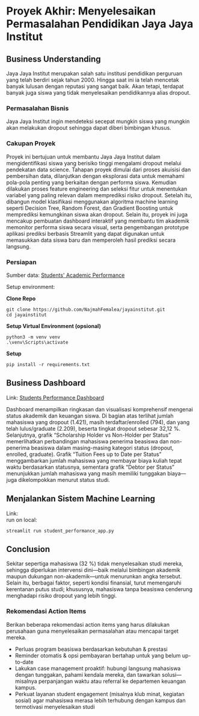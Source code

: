 # Proyek Akhir: Menyelesaikan Permasalahan Pendidikan Jaya Jaya Institut


## Business Understanding
Jaya Jaya Institut merupakan salah satu institusi pendidikan perguruan yang telah berdiri sejak tahun 2000. Hingga saat ini ia telah mencetak banyak lulusan dengan reputasi yang sangat baik. Akan tetapi, terdapat banyak juga siswa yang tidak menyelesaikan pendidikannya alias dropout.

### Permasalahan Bisnis
Jaya Jaya Institut ingin mendeteksi secepat mungkin siswa yang mungkin akan melakukan dropout sehingga dapat diberi bimbingan khusus. 

### Cakupan Proyek
Proyek ini bertujuan untuk membantu Jaya Jaya Institut dalam mengidentifikasi siswa yang berisiko tinggi mengalami dropout melalui pendekatan data science. Tahapan proyek dimulai dari proses akuisisi dan pembersihan data, dilanjutkan dengan eksplorasi data untuk memahami pola-pola penting yang berkaitan dengan performa siswa. Kemudian dilakukan proses feature engineering dan seleksi fitur untuk menentukan variabel yang paling relevan dalam memprediksi risiko dropout. Setelah itu, dibangun model klasifikasi menggunakan algoritma machine learning seperti Decision Tree, Random Forest, dan Gradient Boosting untuk memprediksi kemungkinan siswa akan dropout. Selain itu, proyek ini juga mencakup pembuatan dashboard interaktif yang membantu tim akademik memonitor performa siswa secara visual, serta pengembangan prototype aplikasi prediksi berbasis Streamlit yang dapat digunakan untuk memasukkan data siswa baru dan memperoleh hasil prediksi secara langsung.

### Persiapan

Sumber data: [Students' Academic Performance](https://github.com/dicodingacademy/dicoding_dataset/blob/main/students_performance/data.csv)

Setup environment:

**Clone Repo**
```
git clone https://github.com/NajmahFemalea/jayainstitut.git
cd jayainstitut
```
**Setup Virtual Environment (opsional)**
```
python3 -m venv venv
.\venv\Scripts\activate         
```
**Setup**
```
pip install -r requirements.txt
```

## Business Dashboard
Link: [Students Performance Dashboard](https://public.tableau.com/app/profile/najmah.femalea/viz/StudentsPerformance_17466285039170/StudentsPerformance)

Dashboard menampilkan ringkasan dan visualisasi komprehensif mengenai status akademik dan keuangan siswa. Di bagian atas terlihat jumlah mahasiswa yang dropout (1.421), masih terdaftar/enrolled (794), dan yang telah lulus/graduate (2.209), beserta tingkat dropout sebesar 32,12 %. Selanjutnya, grafik “Scholarship Holder vs Non-Holder per Status” memerlihatkan perbandingan mahasiswa penerima beasiswa dan non-penerima beasiswa dalam masing-masing kategori status (dropout, enrolled, graduate). Grafik “Tuition Fees up to Date per Status” menggambarkan jumlah mahasiswa yang membayar biaya kuliah tepat waktu berdasarkan statusnya, sementara grafik “Debtor per Status” menunjukkan jumlah mahasiswa yang masih memiliki tunggakan biaya—juga dikelompokkan menurut status studi. 

## Menjalankan Sistem Machine Learning
Link: []()<br>
run on local:
```
streamlit run student_performance_app.py
```

## Conclusion
Sekitar sepertiga mahasiswa (32 %) tidak menyelesaikan studi mereka, sehingga diperlukan intervensi dini—baik melalui bimbingan akademik maupun dukungan non-akademik—untuk menurunkan angka tersebut. Selain itu, berbagai faktor, seperti kondisi finansial, turut memengaruhi kerentanan putus studi; khususnya, mahasiswa tanpa beasiswa cenderung menghadapi risiko dropout yang lebih tinggi.

### Rekomendasi Action Items
Berikan beberapa rekomendasi action items yang harus dilakukan perusahaan guna menyelesaikan permasalahan atau mencapai target mereka.
- Perluas program beasiswa berdasarkan kebutuhan & prestasi
- Reminder otomatis & opsi pembayaran bertahap untuk yang belum up-to-date
- Lakukan case management proaktif: hubungi langsung mahasiswa dengan tunggakan, pahami kendala mereka, dan tawarkan solusi—misalnya perpanjangan waktu atau referral ke departemen keuangan kampus.
- Perkuat layanan student engagement (misalnya klub minat, kegiatan sosial) agar mahasiswa merasa lebih terhubung dengan kampus dan termotivasi menyelesaikan studi

